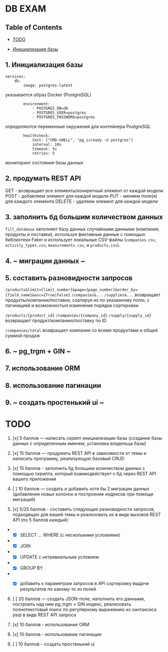 
# DB EXAM

  

## Table of Contents

  

- [TODO](#todo)

- [Инициализация базы](#1.-инициализация-базы)

  
  

## 1. Инициализация базы

```
services:
	db:
		image: postgres:latest
```
указывается образ Docker (PostgreSQL)
```
		environment:
			- POSTGRES_DB=db
			- POSTGRES_USER=postgres
			- POSTGRES_PASSWORD=postgres
```

определяются переменные окружения для контейнера PostgreSQL
```
		healthcheck:
			test: ["CMD-SHELL", "pg_isready -U postgres"]
			interval: 10s
			timeout: 5s
			retries: 5
```
  мониторинг состояния базы данных
  

## 2. продумать REST API
  GET - возвращает все элементы/конкретный элемент от каждой модели
  POST -  добавляем элемент для каждой модели 
  PUT - меняем поле(я) для каждого элемента
  DELETE - удаляем элемент для каждой модели
  

## 3. заполнить бд большим количеством данных

`fill_database` заполняет базу данных случайными данными (компания, продукты и поставки), используя фиктивные данные с помощью библиотеки Faker и использует локальные CSV-файлы (`companies.csv`, `activity_types.csv`, `measurements.csv`, и `products.csv`).
  

## 4. ~ миграции данных ~

  

## 5. составить разновидности запросов
`/products&limit={limit_number}&page={page_number}&order_by={field_name}&asc={True|False}`
`/companies&...`
`/supplies&...`
возвращает продукты/компании/поставки, сортируя их по указанному полю, с пагинацией и возможностью изменения порядка сортировки

`/products/{product_id}` 
`/companies/{company_id}` 
`/supply/{supply_id}` 
возвращает продукт/компанию/поставку по ID

`/companies/total` 
 возвращает компании со всеми продуктами и общей суммой продаж
  

## 6. ~ pg_trgm + GIN ~

## 7. использование ORM
  

## 8. использование пагинации

  

## 9. ~ создать простенький ui ~

  

# TODO

  

1. [x] 5 баллов — написать скрипт инициализации базы (создание базы данных с определенным именем, установка владельца базы)

  

2. [x] 15 баллов — продумать REST API в зависимости от темы и написать программу, реализующую базовый CRUD

  

3. [x] 15 баллов - заполнить бд большим количеством данных с помощью скрипта, который взаимодействует с бд через REST API вашего приложения

  

4. [ ] 10 баллов — создать и добавить хотя бы 2 миграции данных (добавление новых колонок и построение индексов при помощи миграций)

  

5. [x] 5/25 баллов - составить следующие разновидности запросов, подходящих для вашей темы и реализовать их в виде вызовов REST API (по 5 баллов каждый):

-  - [x] SELECT ... WHERE (с несколькими условиями)

-  - [x] JOIN

-  - [x] UPDATE с нетривиальным условием

-  - [x] GROUP BY

-  - [x] добавить к параметрам запросов в API сортировку выдачи результатов по какому-то из полей

  

6. [ ] 20 баллов — создать JSON-поле, наполнить его данными, построить над ним pg_trgm + GIN индекс, реализовать полнотекстовый поиск по регулярному выражению из синтаксиса psql в виде REST API запроса

  

7. [x] 10 баллов - использование ORM

  

8. [x] 10 баллов - использование пагинации

  

9. [ ] 10 баллов - создать простенький ui